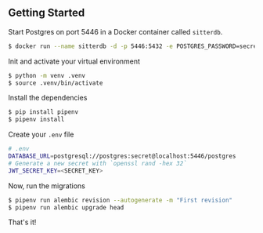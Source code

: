 ## Getting Started

Start Postgres on port 5446 in a Docker container called `sitterdb`.

```bash
$ docker run --name sitterdb -d -p 5446:5432 -e POSTGRES_PASSWORD=secret postgres
```

Init and activate your virtual environment

```bash
$ python -m venv .venv
$ source .venv/bin/activate
```

Install the dependencies

```bash
$ pip install pipenv
$ pipenv install
```

Create your `.env` file

```bash
# .env
DATABASE_URL=postgresql://postgres:secret@localhost:5446/postgres
# Generate a new secret with `openssl rand -hex 32`
JWT_SECRET_KEY=<SECRET_KEY>
```

Now, run the migrations

```bash
$ pipenv run alembic revision --autogenerate -m "First revision"
$ pipenv run alembic upgrade head
```

That's it!
